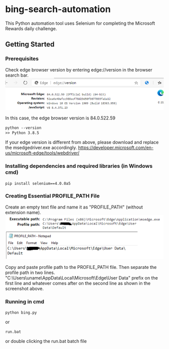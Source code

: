 # bing-search-automation
This Python automation tool uses Selenium for completing the Microsoft Rewards daily challenge.
## Getting Started
### Prerequisites
Check edge browser version by entering edge://version in the browser search bar.
![edge_version](version.png)

In this case, the edge browser version is 84.0.522.59
```
python --version
>> Python 3.8.5
```
If your edge version is different from above, please download and replace the msedgedriver.exe accordingly.
https://developer.microsoft.com/en-us/microsoft-edge/tools/webdriver/
### Installing dependencies and required libraries (in Windows cmd)
```
pip install selenium==4.0.0a5
```
### Creating Essential PROFILE_PATH File
Create an empty text file and name it as "PROFILE_PATH" (without extension name).
![profile_path](path.png)

Copy and paste profile path to the PROFILE_PATH file. Then separate the profile path in two lines. "C:\Users\uname\AppData\Local\Microsoft\Edge\User Data\" prefix on the first line and whatever comes after on the second line as shown in the screenshot above.
### Running in cmd
```
python bing.py
```
or
```
run.bat
```
or double clicking the run.bat batch file
